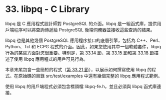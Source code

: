 # 33. libpq - C Library

libpq 是 C 應用程式設計師對 PostgreSQL 的介面。libpq 是一組函式庫，提供用戶端程序可以將查詢傳遞給 PostgreSQL 後端伺務器並接收這些查詢的結果。

libpq 也是其他幾個 PostgreSQL 應用程序接口的底層引擎，包括為 C++、Perl、Python、Tcl 和 ECPG 程式的介面。因此，如果您使用其中一個軟體套件，libpq 行為的某些方面對您很重要。特別是，[第 33.14 節](environment-variables.md)，[第 33.15 節](33.15.-mi-ma-dang.md)和[第 33.18 節](33.18.-ssl-support.md)描述了使用 libpq 應用程式的用戶可見行為。

本章末尾包含一些簡短的程式（[第 33.21 節](example-programs.md)），以展示如何撰寫使用 libpq 的程式。在原始碼的目錄 src/test/examples 中還有幾個完整的 libpq 應用程式範例。

使用 libpq 的用戶端程式必須包含標頭檔 libpq-fe.h，並且必須與 libpq 函式庫連接。
